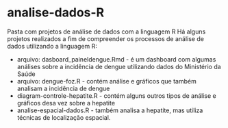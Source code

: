 # analise-dados-R
Pasta com projetos de análise de dados com a linguagem R
Há alguns projetos realizados a fim de compreender os processos de análise de dados utilizando a linguagem R:
- arquivo: dasboard_paineldengue.Rmd - é um dashboard com algumas análises sobre a incidência de dengue utilizando dados do Ministério da Saúde
- arquivo: dengue-foz.R - contém análise e gráficos que também analisam a incidência de dengue
- diagram-controle-hepatite.R - contém alguns outros tipos de análise e gráficos desa vez sobre a hepatite
- analise-espacial-dados.R - também analisa a hepatite, mas utiliza técnicas de localização espacial.
